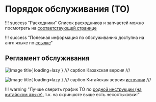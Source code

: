 # Порядок обслуживания (ТО)

!!! success "Расходники"
    Список расходников и запчастей можно посмотреть на [соответствующей странице](../part/index.md)

!!! success "Полезная информация по обслуживанию доступна на англ.языке по [ссылке](https://kiagds.ru/)"

## Регламент обслуживания

![Image title](../images/93e624b2bb82560eb793cd0f151f.png){ loading=lazy }
/// caption
Казахская версия
///

![Image title](../images/a62e096f7dda7d6b683592e5becc.png){ loading=lazy }
/// caption
Китайская версия [источник](https://pangku.com/open/s-pcyy/carmanual?pcauto_car=133696)
///

!!! warning "Лучше сверить график ТО по [родной инструкции (на китайском языке)](../expluatation/manuals.md), т.к. на скриншоте выше есть несостыковки!"